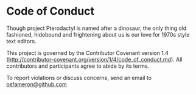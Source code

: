 # Code of Conduct

Though project Pterodactyl is named after a dinosaur, the only thing old
fashioned, hidebound and frightening about us is our love for 1970s style text
editors.

This project is governed by the Contributor Covenant version 1.4
(http://contributor-covenant.org/version/1/4/code_of_conduct.md). All
contributors and participants agree to abide by its terms.

To report violations or discuss concerns, send an email to osfameron@github.com
